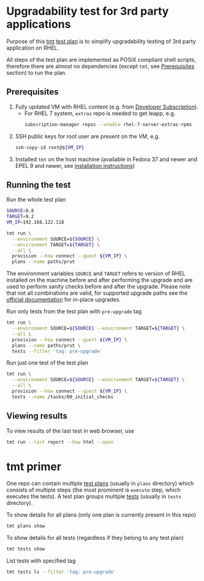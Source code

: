 # Upgradability test for 3rd party applications
Purpose of this [tmt] [test plan][tmt-plan] is to simplify upgradability testing of 3rd party application on RHEL.

All steps of the test plan are implemented as POSIX compliant shell scripts, therefore there are almost no dependencies
(except `tmt`, see [Prerequisites](#prerequisites) section) to run the plan.

## Prerequisites
1. Fully updated VM with RHEL content (e.g. from [Developer Subscription][dev-sub]).
   * For RHEL 7 system, `extras` repo is needed to get leapp, e.g.
     ```sh
     subscription-manager repos --enable rhel-7-server-extras-rpms
     ```
2. SSH public keys for root user are present on the VM, e.g.
   ```sh
   ssh-copy-id root@${VM_IP}
   ```
3. Installed `tmt` on the host machine (available in Fedora 37 and newer and EPEL 9 and newer, see
   [installation instructions][tmt-installation])

## Running the test
Run the whole test plan
```sh
SOURCE=8.8
TARGET=9.2
VM_IP=192.168.122.118

tmt run \
  --environment SOURCE=${SOURCE} \
  --environment TARGET=${TARGET} \
  --all \
  provision --how connect --guest ${VM_IP} \
  plans --name paths/prut
```

The environment variables `SOURCE` and `TARGET` refers to version of RHEL installed on the machine before and after
performing the upgrade and are used to perform sanity checks before and after the upgrade. Please note that not all
combinations are valid, for supported upgrade paths see the [official documentation][upgrade-paths] for in-place
upgrades.

Run only tests from the test plan with `pre-upgrade` tag
```sh
tmt run \
  --environment SOURCE=${SOURCE} --environment TARGET=${TARGET} \
  --all \
  provision --how connect --guest ${VM_IP} \
  plans --name paths/prut \
  tests --filter 'tag: pre-upgrade'
```

Run just one test of the test plan
```sh
tmt run \
  --environment SOURCE=${SOURCE} --environment TARGET=${TARGET} \
  --all \
  provision --how connect --guest ${VM_IP} \
  tests --name /tasks/00_initial_checks
```

## Viewing results
To view results of the last test in web browser, use
```sh
tmt run --last report --how html --open
```

# tmt primer
One repo can contain multiple [test plans][tmt-plan] (usually in `plans` directory) which consists of multiple steps
(the most prominent is `execute` step, which executes the tests). A test plan groups multiple [tests][tmt-test] (usually
in `tests` directory).

To show details for all plans (only one plan is currently present in this repo)
```sh
tmt plans show
```

To show details for all tests (regardless if they belong to any test plan)
```sh
tmt tests show
```

List tests with specified tag
```sh
tmt tests ls --filter 'tag: pre-upgrade'
```

<!-- links -->
[tmt]: https://tmt.readthedocs.io/
[tmt-plan]: https://tmt.readthedocs.io/en/stable/guide.html#plans
[tmt-test]: https://tmt.readthedocs.io/en/stable/guide.html#tests
[tmt-installation]: https://tmt.readthedocs.io/en/stable/overview.html#install
[upgrade-paths]: https://access.redhat.com/articles/4263361
[dev-sub]: https://developers.redhat.com/articles/getting-red-hat-developer-subscription-what-rhel-users-need-know
